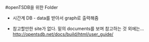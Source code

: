 #openTSDB을 위한 Folder

* 시간계 DB - data를 받아서 graph로 출력해줌

* 참고할만한 site가 없다. 밑의 documents를 보며 참고하는 것 외에는...
http://opentsdb.net/docs/build/html/user_guide/
